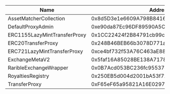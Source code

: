  Name | Address | Url 
 --- | --- | ---
 AssetMatcherCollection | 0x8d5D3e1e6609A798B84160Ec9CC25198B9e4F177 | https://phoenix.lightlink.io/address/0x8d5D3e1e6609A798B84160Ec9CC25198B9e4F177 
 DefaultProxyAdmin | 0xe90da87Ec96DF89590A5CD00c0183E69a36330a9 | https://phoenix.lightlink.io/address/0xe90da87Ec96DF89590A5CD00c0183E69a36330a9 
 ERC1155LazyMintTransferProxy | 0x1CC22424f2B84791cb99c141A68CD2a44Cf35398 | https://phoenix.lightlink.io/address/0x1CC22424f2B84791cb99c141A68CD2a44Cf35398 
 ERC20TransferProxy | 0x248B46BEB66b3078D771a9E7E5a0a0216d0d07ba | https://phoenix.lightlink.io/address/0x248B46BEB66b3078D771a9E7E5a0a0216d0d07ba 
 ERC721LazyMintTransferProxy | 0xce4bf732f53A76C463aE8822be858017b02779c8 | https://phoenix.lightlink.io/address/0xce4bf732f53A76C463aE8822be858017b02779c8 
 ExchangeMetaV2 | 0x5faf16A85028BE138A7178B222DeC98092FEEF97 | https://phoenix.lightlink.io/address/0x5faf16A85028BE138A7178B222DeC98092FEEF97 
 RaribleExchangeWrapper | 0x0B7Acd053BC236fc95537e2aDD37C22968b48C1b | https://phoenix.lightlink.io/address/0x0B7Acd053BC236fc95537e2aDD37C22968b48C1b 
 RoyaltiesRegistry | 0x250EB5d004d2001bA53f72b0034AA66330f7f220 | https://phoenix.lightlink.io/address/0x250EB5d004d2001bA53f72b0034AA66330f7f220 
 TransferProxy | 0xF65eF65a95821A16E02973b1C2200FA58898e3c0 | https://phoenix.lightlink.io/address/0xF65eF65a95821A16E02973b1C2200FA58898e3c0 
